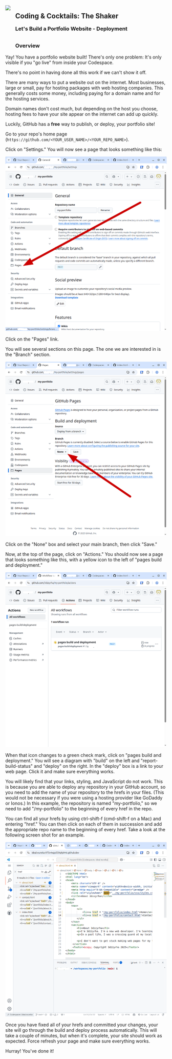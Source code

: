 <div>
    <img src="images/logo.png" style="float: left; margin: 0px 15px 15px 0px; height:125px;">
    <h2 style="display:inline-block;margin-top:1em;">Coding &amp; Cocktails: The Shaker</h2>
    <h3 style="margin-top:0;margin-bottom:2em;">Let's Build a Portfolio Website - Deployment</h3>
</div>

### Overview

Yay! You have a portfolio website built! There's only one problem:  It's only visible if you "go live" from inside your Codespace.

There's no point in having done all this work if we can't show it off.

There are many ways to put a website out on the internet. Most businesses, large or small, pay for hosting packages with web hosting companies. This generally costs some money, including paying for a domain name and for the hosting services.

Domain names don't cost much, but depending on the host you choose, hosting fees to have your site appear on the internet can add up quickly.

Luckily, GitHub has a **free** way to publish, or deploy, your portfolio site!

Go to your repo's home page (```https://github.com/<YOUR_USER_NAME>/<YOUR_REPO_NAME>```).

Click on "Settings." You will now see a page that looks something like this:

![](./images/settings_page.png ":class=image-border")

Click on the "Pages" link.

You will see several sections on this page. The one we are interested in is the "Branch" section.

![](./images/GitHub_Pages_setup.png ":class=image-border")

Click on the "None" box and select your main branch, then click "Save."

Now, at the top of the page, click on "Actions." You should now see a page that looks something like this, with a yellow icon to the left of "pages build and deployment."

![](./images/workflow.png ":class=image-border")

When that icon changes to a green check mark, click on "pages build and deployment." You will see a diagram with "build" on the left and "report-build-status" and "deploy" on the right. In the "deploy" box is a link to your web page. Click it and make sure everything works.

You will likely find that your links, styling, and JavaScript do not work. This is because you are able to deploy any repository in your GitHub account, so you need to add the name of your repository to the hrefs in your files. (This would not be necessary if you were using a hosting provider like GoDaddy or Ionos.) In this example, the repository is named "my-portfolio," so we need to add "/my-portfolio" to the beginning of every href in the repo.

You can find all your hrefs by using ctrl-shift-f (cmd-shift-f on a Mac) and entering "href." You can then click on each of them in succession and add the appropriate repo name to the beginning of every href. Take a look at the following screen shot for an example.

![](./images/find_href.png ":class=image-border")

Once you have fixed all of your hrefs and committed your changes, your site will go through the build and deploy process automatically. This will take a couple of minutes, but when it's complete, your site should work as expected. Force refresh your page and make sure everything works.

Hurray! You've done it!
